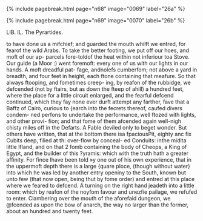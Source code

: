 {% include pagebreak.html page="n68" image="0069" label="26a" %}  

{% include pagebreak.html page="n69" image="0070" label="26b" %}  

LIB. IL. The Pyrartides. 

to have done us a mifchief; and guarded the mouth whilft we entred, for fearof the 
wild Arabs. To take the better footing, we put off our hoes, and moft of our ap- 
parcels fore-toldof the heat within not inferiour toa Stove. Our guide (a Moor :) 
went foremoft: every one of us with our lights in our hands. A moft dreadful pat- 
fage, andnolefs cumberfom; not above a yard in breadth, and four feet in height, 
each ftone containing that meafure. So that always ftooping, and fometimes creep- 
ing, by reafon of the rubbidge, we defcended (not by ftairs, but as down the fteep 
of ahill) a hundred feet, where the place for a little circuit enlarged, and the 
fearful defcend continued, which they fay none ever durft attempt any farther, fave 
that a Baffz of Cairo, curious to {earch into the fecrets thereof, caufed divers condem- 
ned perfons to undertake the performance, well ftozed with lights, and other provi- 
fion; and that fome of them afcended again well-nigh chisty miles off in the Defarts. 
A Fable deviled only to beget wonder. But others have written, that at the bottom 
there isa fpaciousPit, eighty anc fix Cubits deep, filied at th: over-flow by conceal- 
ed Conduits: inthe midita little Ifland, and on that 2 fomb containing the body of 
Cheops, a King of Egypt, and the builder of this ?yramis: which with the truth 
hath a greater affinity. For fince Ihave been told »y one out of his own experience, 
that in the uppermoft depth there is a large {quare ploce, (though without water} 
into which he was led by another entry openiny to the South, known but unto 
few (that now open, being thut by fome order) and entred at this place where we 
feared to defcend. A turning on the right hand jeadeth into a little room: which 
by reafon of the noyfom favour and unezfie pailage, we refufed to enter. 
Clambering over the mouth of the aforefaid dungeon, we @fcended as upon the bow 
of anarch, the way no larger than the former, about an hundred and twenty feet. 

